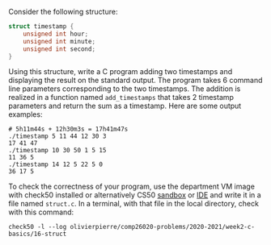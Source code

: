 Consider the following structure:

```c
struct timestamp {
    unsigned int hour;
    unsigned int minute;
    unsigned int second;
}
```

Using this structure, write a C program adding two timestamps and displaying
the result on the standard output. The program takes 6 command line parameters
corresponding to the two timestamps. The addition is realized in a function
named `add_timestamps` that takes 2 timestamp parameters and return the
sum as a timestamp. Here are some output examples:

```shell
# 5h11m44s + 12h30m3s = 17h41m47s
./timestamp 5 11 44 12 30 3
17 41 47
./timestamp 10 30 50 1 5 15
11 36 5
./timestamp 14 12 5 22 5 0
36 17 5
```

To check the correctness of your program, use the department VM image with check50 installed or alternatively CS50 [sandbox](sandbox.cs50.io)
or [IDE](ide.cs50.io) and write it in a file named `struct.c`. In a terminal,
with that file in the local directory, check with this command:
```shell
check50 -l --log olivierpierre/comp26020-problems/2020-2021/week2-c-basics/16-struct
```

